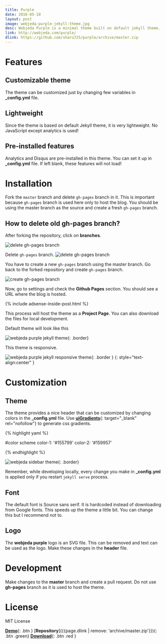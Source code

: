 ```yaml
---
title: Purple
date: 2016-05-10
layout: post
image: webjeda-purple-jekyll-theme.jpg
desc: Webjeda Purple is a minimal theme built on default jekyll theme. It is very light highly customizable. Suitable for minimal blogs.
link: http://webjeda.com/purple/
dlink: https://github.com/sharu725/purple/archive/master.zip
---
```



# Features

## Customizable theme
The theme can be customized just by changing few variables in **_config.yml** file.

## Lightweight
Since the theme is based on default Jekyll theme, it is very lightweight. No JavaScript except analytics is used!

## Pre-installed features
Analytics and Disqus are pre-installed in this theme. You can set it up in **_config.yml** file. If left blank, these features will not load!


# Installation
Fork the ``master`` branch and delete ``gh-pages`` branch in it. This is important because ``gh-pages`` branch is used here only to host the blog. You should be using the master branch as the source and create a fresh ``gh-pages`` branch.

## How to delete old **gh-pages** branch?
After forking the repository, click on **branches**.

![delete gh-pages branch]({{site.baseurl}}/images/delete-github-branch.png)

Delete ``gh-pages`` branch.
![delete gh-pages branch]({{site.baseurl}}/images/delete-github-branch-2.png)

You have to create a new ``gh-pages`` branch using the master branch. Go back to the forked repository and create ``gh-pages`` branch.

![create gh-pages branch]({{site.baseurl}}/images/create-gh-pages-branch.JPG)

Now, go to settings and check the **Github Pages** section. You should see a URL where the blog is hosted.

{% include adsense-inside-post.html %}

This process will host the theme as a **Project Page**. You can also download the files for local development. 

Default theme will look like this

![webjeda purple jekyll theme]({{site.baseurl}}/images/webjeda-purple-jekyll-theme.png){: .border}

This theme is responsive.

![webjeda purple jekyll responsive theme]({{site.baseurl}}/images/webjeda-purple-jekyll-responsive-theme.png){: .border }
{:  style="text-align:center" }


# Customization

## Theme
The theme provides a nice header that can be customized by changing colors in the **_config.yml** file. Use [**uiGradients**](http://uigradients.com/){: target="_blank" rel="nofollow"} to generate css gradients.

{% highlight yaml %}

#color scheme
color-1: '#155799'
color-2: '#159957'  

{% endhighlight %}

![webjeda sidebar theme]({{site.baseurl}}/images/webjeda-purple-jekyll-theme-2.png){: .border}

Remember, while developing locally, every change you make in **_config.yml** is applied only if you restart ``jekyll serve`` process.

## Font 
The default font is Source sans serif. It is hardcoded instead of downloading from Google fonts. This speeds up the theme a little bit. You can change this but I recommend not to.

## Logo
The **webjeda purple** logo is an SVG file. This can be removed and text can be used as the logo. Make these changes in the **header** file.

# Development
Make changes to the **master** branch and create a pull request. Do not use **gh-pages** branch as it is used to host the theme.


# License
MIT License

[**Demo**]({{page.link}}){: .btn }
[**Repository**]({{page.dlink | remove: 'archive/master.zip'}}){: .btn .green}
[**Download**]({{page.dlink}}){: .btn .red }

